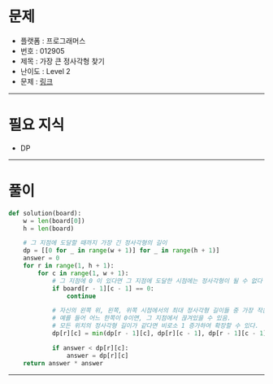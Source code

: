 # 문제
- 플랫폼 : 프로그래머스
- 번호 : 012905
- 제목 : 가장 큰 정사각형 찾기
- 난이도 : Level 2
- 문제 : <a href="https://school.programmers.co.kr/learn/courses/30/lessons/12905" target="_blank">링크</a>

---

# 필요 지식
- DP

---

# 풀이
```python
def solution(board):
    w = len(board[0])
    h = len(board)

    # 그 지점에 도달할 때까지 가장 긴 정사각형의 길이
    dp = [[0 for _ in range(w + 1)] for _ in range(h + 1)]
    answer = 0
    for r in range(1, h + 1):
        for c in range(1, w + 1):
            # 그 지점에 0 이 있다면 그 지점에 도달한 시점에는 정사각형이 될 수 없다
            if board[r - 1][c - 1] == 0:
                continue

            # 자신의 왼쪽 위, 왼쪽, 위쪽 시점에서의 최대 정사각형 길이들 중 가장 작은 값에 1을 더해야함.
            # 예를 들어 어느 한쪽이 0이면, 그 지점에서 끊겨있을 수 있음.
            # 모든 위치의 정사각형 길이가 같다면 비로소 1 증가하여 확장할 수 있다.
            dp[r][c] = min(dp[r - 1][c], dp[r][c - 1], dp[r - 1][c - 1]) + 1

            if answer < dp[r][c]:
                answer = dp[r][c]
    return answer * answer
```

---
